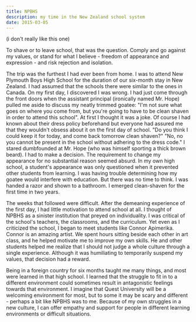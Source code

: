 ```yaml
---
title: NPBHS
description: my time in the New Zealand school system
date: 2015-03-05
---
```


(i don't really like this one)

To shave or to leave school, that was the question. Comply and go against my values, or stand for what I believe - freedom of appearance and expression - and risk rejection and isolation.

The trip was the furthest I had ever been from home. I was to attend New Plymouth Boys High School for the duration of our six-month stay in New Zealand. I had assumed that the schools there were similar to the ones in Canada. On my first day, I discovered I was wrong. I had just come through the front doors when the assistant principal (ironically named Mr. Hope) pulled me aside to discuss my neatly trimmed goatee: "I'm not sure what goes on where you come from, but you're going to have to be clean shaven in order to attend this school". At first I thought it was a joke. Of course I had known about their dress policy beforehand but everyone had assured me that they wouldn't obsess about it on the first day of school. "Do you think I could keep it for today, and come back tomorrow clean shaven?" "No, no you cannot be present in the school without adhering to the dress code." I stared dumbfounded at Mr. Hope (who was himself sporting a thick brown beard). I had to make a decision.
The requirement to change my appearance for no substantial reason seemed absurd. In my own high school, a student's appearance was only questioned when it prevented other students from learning. I was having trouble determining how my goatee would interfere with education. But there was no time to think. I was handed a razor and shown to a bathroom. I emerged clean-shaven for the first time in two years.

The weeks that followed were difficult. After the demeaning experience of the first day, I had little motivation to attend school at all. I thought of NPBHS as a sinister institution that preyed on individuality. I was critical of the school's teachers, the classrooms, and the curriculum. Yet even as I criticized the school, I began to meet students like Connor Apimerika. Connor is an amazing artist. We spent hours sitting beside each other in art class, and he helped motivate me to improve my own skills. He and other students helped me realize that I should not judge a whole culture through a single experience. Although it was humiliating to temporarily suspend my values, that decision had a reward.

Being in a foreign country for six months taught me many things, and most were learned in that high school. I learned that the struggle to fit in to a different environment could sometimes result in antagonistic feelings towards that environment. I imagine that Quest University will be a welcoming environment for most, but to some it may be scary and different - perhaps a bit like NPBHS was to me. Because of my own struggles in a new culture, I can offer empathy and support for people in different learning environments or difficult situations.
